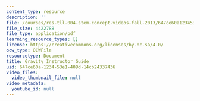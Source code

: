 ```yaml
---
content_type: resource
description: ''
file: /courses/res-tll-004-stem-concept-videos-fall-2013/647ce60a123453e1409d14cb24337436_MITRES_TLL-004F13_Grvty_IG.pdf
file_size: 4422788
file_type: application/pdf
learning_resource_types: []
license: https://creativecommons.org/licenses/by-nc-sa/4.0/
ocw_type: OCWFile
resourcetype: Document
title: Gravity Instructor Guide
uid: 647ce60a-1234-53e1-409d-14cb24337436
video_files:
  video_thumbnail_file: null
video_metadata:
  youtube_id: null
---
```

